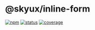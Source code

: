 # @skyux/inline-form

[![npm](https://img.shields.io/npm/v/@skyux/inline-form.svg)](https://www.npmjs.com/package/@skyux/inline-form)
[![status](https://travis-ci.org/blackbaud/skyux-inline-form.svg?branch=master)](https://travis-ci.org/blackbaud/skyux-inline-form)
[![coverage](https://codecov.io/gh/blackbaud/skyux-inline-form/branch/master/graphs/badge.svg?branch=master)](https://codecov.io/gh/blackbaud/skyux-inline-form/branch/master)
